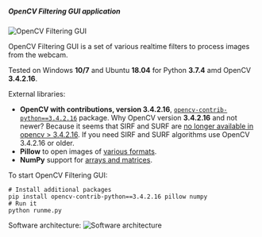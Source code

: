 ##### OpenCV Filtering GUI application

![OpenCV Filtering GUI](data/2019.09.04-opencv-filtering-gui.png)

OpenCV Filtering GUI is a set of various realtime filters
to process images from the webcam.

Tested on Windows **10/7** and Ubuntu **18.04** for Python **3.7.4** amd OpenCV **3.4.2.16**.

External libraries:
   * **OpenCV with contributions, version 3.4.2.16**, [`opencv-contrib-python==3.4.2.16`](https://pypi.org/project/opencv-contrib-python) package.
     Why OpenCV version **3.4.2.16** and not newer? Because it seems that SIRF and SURF are
     [no longer available in opencv > 3.4.2.16](https://github.com/DynaSlum/satsense/issues/13).
     If you need SIRF and SURF algorithms use OpenCV 3.4.2.16 or older.
   * **Pillow** to open images of [various formats](https://pillow.readthedocs.io/en/stable/handbook/image-file-formats.html).
   * **NumPy** support for [arrays and matrices](https://numpy.org/).

To start OpenCV Filtering GUI:
```shell script
# Install additional packages
pip install opencv-contrib-python==3.4.2.16 pillow numpy
# Run it
python runme.py
```

Software architecture:
![Software architecture](data/2019.09.04-opencv-filtering-architecture.png)

